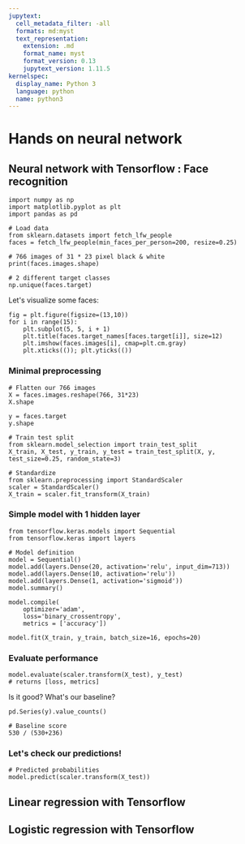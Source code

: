 ```yaml
---
jupytext:
  cell_metadata_filter: -all
  formats: md:myst
  text_representation:
    extension: .md
    format_name: myst
    format_version: 0.13
    jupytext_version: 1.11.5
kernelspec:
  display_name: Python 3
  language: python
  name: python3
---
```



# Hands on neural network

## Neural network with Tensorflow : Face recognition

```{code-cell}
import numpy as np
import matplotlib.pyplot as plt
import pandas as pd

# Load data
from sklearn.datasets import fetch_lfw_people
faces = fetch_lfw_people(min_faces_per_person=200, resize=0.25)

# 766 images of 31 * 23 pixel black & white
print(faces.images.shape)
```

```{code-cell}
# 2 different target classes
np.unique(faces.target)
```
Let's visualize some faces:


```{code-cell}
fig = plt.figure(figsize=(13,10))
for i in range(15):
    plt.subplot(5, 5, i + 1)
    plt.title(faces.target_names[faces.target[i]], size=12)
    plt.imshow(faces.images[i], cmap=plt.cm.gray)
    plt.xticks(()); plt.yticks(())
```

### Minimal preprocessing

```{code-cell}
# Flatten our 766 images
X = faces.images.reshape(766, 31*23)
X.shape
```



```{code-cell}
y = faces.target
y.shape
```




```{code-cell}
# Train test split
from sklearn.model_selection import train_test_split
X_train, X_test, y_train, y_test = train_test_split(X, y, test_size=0.25, random_state=3)
```




```{code-cell}
# Standardize
from sklearn.preprocessing import StandardScaler
scaler = StandardScaler()
X_train = scaler.fit_transform(X_train)
```

### Simple model with 1 hidden layer

```{code-cell}
from tensorflow.keras.models import Sequential
from tensorflow.keras import layers

# Model definition
model = Sequential()
model.add(layers.Dense(20, activation='relu', input_dim=713))
model.add(layers.Dense(10, activation='relu'))
model.add(layers.Dense(1, activation='sigmoid'))
model.summary()
```



```{code-cell}
model.compile(
    optimizer='adam',
    loss='binary_crossentropy', 
    metrics = ['accuracy'])

model.fit(X_train, y_train, batch_size=16, epochs=20)
```


### Evaluate performance

```{code-cell}
model.evaluate(scaler.transform(X_test), y_test)
# returns [loss, metrics]
```

Is it good? What's our baseline?




```{code-cell}
pd.Series(y).value_counts()

```




```{code-cell}
# Baseline score
530 / (530+236)
```



### Let's check our predictions!


```{code-cell}
# Predicted probabilities
model.predict(scaler.transform(X_test))
```




## Linear regression with Tensorflow

## Logistic regression with Tensorflow

